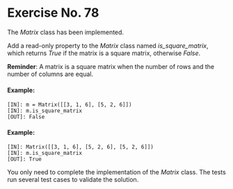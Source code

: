 # Exercise No. 78

The *Matrix* class has been implemented.

Add a read-only property to the *Matrix* class named *is_square_matrix*, which returns *True* if the matrix is a square matrix, otherwise *False*.


**Reminder**: A matrix is a square matrix when the number of rows and the number of columns are equal.


#### Example:


    [IN]: m = Matrix([[3, 1, 6], [5, 2, 6]])
    [IN]: m.is_square_matrix
    [OUT]: False


#### Example:


    [IN]: Matrix([[3, 1, 6], [5, 2, 6], [5, 2, 6]])
    [IN]: m.is_square_matrix
    [OUT]: True


You only need to complete the implementation of the *Matrix* class. The tests run several test cases to validate the solution.